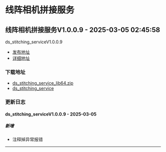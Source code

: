 # 线阵相机拼接服务
## 线阵相机拼接服务V1.0.0.9 - 2025-03-05 02:45:58
ds_stitching_serviceV1.0.0.9
*  [发布地址](https://github.com/jadehh/VideoStitching/releases/tag/ds_stitching_serviceV1.0.0.9)
*  [详细地址](https://github.com/jadehh/jadehh_file/releases/tag/ds_stitching_serviceV1.0.0.9)
### 下载地址
* [ds_stitching_service_lib64.zip](https://gh.ddlc.top/https://github.com/jadehh/jadehh_file/releases/download/ds_stitching_serviceV1.0.0.9/ds_stitching_service_lib64.zip)
* [ds_stitching_service](https://gh.ddlc.top/https://github.com/jadehh/jadehh_file/releases/download/ds_stitching_serviceV1.0.0.9/ds_stitching_service)
### 更新日志
#### ds_stitching_serviceV1.0.0.9 - 2025-03-05
##### 新增
* 注释掉异常报错
---
